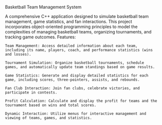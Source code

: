   Basketball Team Management System

  A comprehensive C++ application designed to simulate basketball team management, game statistics, and fan interactions. This project incorporates object-oriented programming principles to model the complexities of managing basketball teams, organizing tournaments, and tracking game outcomes.
Features:

    Team Management: Access detailed information about each team, including its name, players, coach, and performance statistics (wins and losses).
  
    Tournament Simulation: Organize basketball tournaments, schedule games, and automatically update team standings based on game results.
    
    Game Statistics: Generate and display detailed statistics for each game, including scores, three-pointers, assists, and rebounds.
    
    Fan Club Interaction: Join fan clubs, celebrate victories, and participate in contests.
    
    Profit Calculation: Calculate and display the profit for teams and the tournament based on wins and total scores.
    
    Dynamic Interaction: Utilize menus for interactive management and viewing of teams, games, and statistics.
